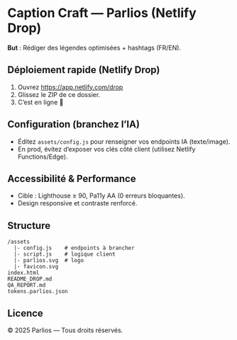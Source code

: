# Caption Craft — Parlios (Netlify Drop)

**But** : Rédiger des légendes optimisées + hashtags (FR/EN).

## Déploiement rapide (Netlify Drop)
1. Ouvrez https://app.netlify.com/drop
2. Glissez le ZIP de ce dossier.
3. C’est en ligne 🚀

## Configuration (branchez l’IA)
- Éditez `assets/config.js` pour renseigner vos endpoints IA (texte/image).
- En prod, évitez d’exposer vos clés côté client (utilisez Netlify Functions/Edge).

## Accessibilité & Performance
- Cible : Lighthouse ≥ 90, Pa11y AA (0 erreurs bloquantes).
- Design responsive et contraste renforcé.

## Structure
```
/assets
  |- config.js    # endpoints à brancher
  |- script.js    # logique client
  |- parlios.svg  # logo
  |- favicon.svg
index.html
README_DROP.md
QA_REPORT.md
tokens.parlios.json
```

## Licence
© 2025 Parlios — Tous droits réservés.
